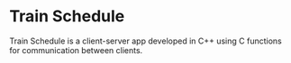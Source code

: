 # Train Schedule

Train Schedule is a client-server app developed in C++ using C functions for communication between clients.